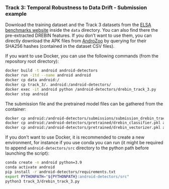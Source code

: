 ### Track 3: Temporal Robustness to Data Drift - Submission example

Download the training dataset and the Track 3 datasets from the [ELSA benchmarks website](https://benchmarks.elsa-ai.eu/?ch=6&com=downloads) inside the `data` directory.
You can also find there the pre-extracted DREBIN features. 
If you don't want to use them, you can directly download the APK files from [AndroZoo](https://androzoo.uni.lu/) by querying for their SHA256 hashes (contained in the dataset CSV files).

If you want to use Docker, you can use the following commands (from the repository root directory):
```bash
docker build -t android android-detectors
docker run -itd --name android android
docker cp data android:/
docker cp track_3/. android:/android-detectors/
docker exec -it android python /android-detectors/drebin_track_3.py
docker stop android
```
The submission file and the pretrained model files can be gathered from the container:
```bash
docker cp android:/android-detectors/submissions/submission_drebin_track_3.json track_3/submissions/
docker cp android:/android-detectors/pretrained/drebin_classifier.pkl android-detectors/pretrained/
docker cp android:/android-detectors/pretrained/drebin_vectorizer.pkl android-detectors/pretrained/
```

If you don't want to use Docker, it is recommended to create a new environment, for instance if you use conda you can run (it might be required to append `android-detectors/src` directory to the python path before launching the script):
```bash
conda create -n android python=3.9
conda activate android
pip install -r android-detectors/requirements.txt
export PYTHONPATH="${PYTHONPATH}:android-detectors/src"
python3 track_3/drebin_track_3.py
```